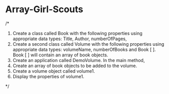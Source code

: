 # Array-Girl-Scouts
/*

1. Create a class called Book with the following properties using appropriate data types: Title, Author, numberOfPages,
2.	Create a second class called Volume with the following properties using appropriate data types: volumeName, numberOfBooks and Book [ ]. Book [ ] will contain an array of book objects.
3.	Create an application called DemoVolume.
	In the main method,
4.	Create an array of book objects to be added to the volume.
5.	Create a volume object called volume1.
6.	Display the properties of volume1.


*/
